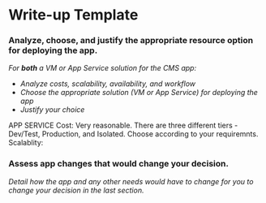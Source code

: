 # Write-up Template

### Analyze, choose, and justify the appropriate resource option for deploying the app.

*For **both** a VM or App Service solution for the CMS app:*
- *Analyze costs, scalability, availability, and workflow*
- *Choose the appropriate solution (VM or App Service) for deploying the app*
- *Justify your choice*

APP SERVICE
Cost: Very reasonable. There are three different tiers - Dev/Test, Production, and Isolated. Choose according to your requiremnts.
Scalablity: 

### Assess app changes that would change your decision.

*Detail how the app and any other needs would have to change for you to change your decision in the last section.* 